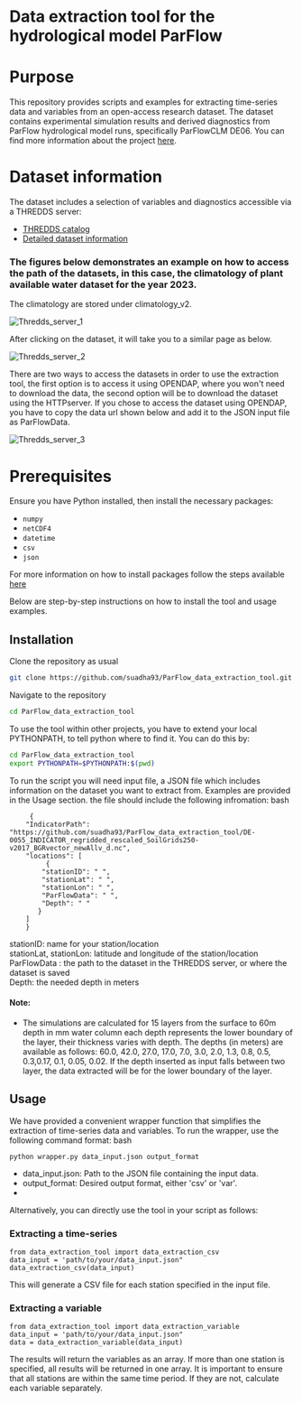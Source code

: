 # Data extraction tool for the hydrological model ParFlow

# Purpose

This repository provides scripts and examples for extracting time-series data and variables from an open-access research dataset. The dataset contains experimental simulation results and derived diagnostics from ParFlow hydrological model runs, specifically ParFlowCLM DE06. You can find more information about the project [here](https://adapter-projekt.org/).

# Dataset information

The dataset includes a selection of variables and diagnostics accessible via a THREDDS server:
- [THREDDS catalog](https://service.tereno.net/thredds/catalog/forecastnrw/products/catalog.html)
- [Detailed dataset information](https://datapub.fz-juelich.de/slts/FZJ_ParFlow_DE06_hydrologic_forecasts/index.html)


### The figures below demonstrates an example on how to access the path of the datasets, in this case, the climatology of plant available water dataset for the year 2023.

The climatology are stored under climatology_v2.
&nbsp;

![Thredds_server_1](https://github.com/suadha93/ParFlow_data_extraction_tool/assets/139210041/53b02f0f-bbef-4693-87bd-63835831364d)


After clicking on the dataset, it will take you to a similar page as below. 
&nbsp;

![Thredds_server_2](https://github.com/suadha93/ParFlow_data_extraction_tool/assets/139210041/b5aade15-2a03-4b88-b3cc-8e9b1ba52e46)

There are two ways to access the datasets in order to use the extraction tool, the first option is to access it using OPENDAP, where you won't need to download the data, the second option will be to download the dataset using the HTTPserver.
If you chose to access the dataset using OPENDAP, you have to copy the data url shown below and add it to the JSON input file as ParFlowData.
&nbsp;

![Thredds_server_3](https://github.com/suadha93/ParFlow_data_extraction_tool/assets/139210041/6084e4cc-1e48-47da-87a6-0e2c7051c7a7)


# Prerequisites

Ensure you have Python installed, then install the necessary packages:

- `numpy`
- `netCDF4`
- `datetime`
- `csv`
- `json`


For more information on how to install packages follow the steps available [here](https://packaging.python.org/en/latest/tutorials/installing-packages/)                                         

       
Below are step-by-step instructions on how to install the tool and usage examples.

## Installation

Clone the repository as usual

``` bash
git clone https://github.com/suadha93/ParFlow_data_extraction_tool.git
```
Navigate to the repository

``` bash
cd ParFlow_data_extraction_tool
```
 
To use the tool within other projects, you have to extend your local PYTHONPATH, to tell python where to find it. You can do this by:

``` bash
cd ParFlow_data_extraction_tool
export PYTHONPATH=$PYTHONPATH:$(pwd)
```

To run the script you will need input file, a JSON file which includes information on the dataset you want to extract from. Examples are provided in the Usage section.
    the file should include the following infromation:
    bash
             		
	     {
        "IndicatorPath": "https://github.com/suadha93/ParFlow_data_extraction_tool/DE-0055_INDICATOR_regridded_rescaled_SoilGrids250-v2017_BGRvector_newAllv_d.nc",
        "locations": [
             {
            "stationID": " ",
            "stationLat": " ",
            "stationLon": " ",
            "ParFlowData": " ",
            "Depth": " "
           }
        ]
	    }
    
   stationID: name for your station/location\
   stationLat, stationLon: latitude and longitude of the station/location\
   ParFlowData : the path to the dataset in the THREDDS server, or where the dataset is saved\
   Depth: the needed depth in meters 

#### Note:

- The simulations are calculated for 15 layers from the surface to 60m depth in mm water column each depth represents the lower boundary of the layer, their thickness varies with depth. The depths (in meters) are available as follows: 60.0, 42.0, 27.0, 17.0, 7.0, 3.0, 2.0, 1.3, 0.8, 0.5, 0.3,0.17, 0.1, 0.05, 0.02. If the depth inserted as input falls between two layer, the data extracted will be for the lower boundary of the layer. 


## Usage
We have provided a convenient wrapper function that simplifies the extraction of time-series data and variables. To run the wrapper, use the following command format:
bash
```
python wrapper.py data_input.json output_format
```
- data_input.json: Path to the JSON file containing the input data.
- output_format: Desired output format, either 'csv' or 'var'.
- 
Alternatively, you can directly use the tool in your script as follows:

### Extracting a time-series

 
```
from data_extraction_tool import data_extraction_csv
data_input = 'path/to/your/data_input.json"
data_extraction_csv(data_input)
```
This will generate a CSV file for each station specified in the input file.

### Extracting a variable

```
from data_extraction_tool import data_extraction_variable
data_input = 'path/to/your/data_input.json"
data = data_extraction_variable(data_input)
```
The results will return the variables as an array. If more than one station is specified, all results will be returned in one array. It is important to ensure that all stations are within the same time period. If they are not, calculate each variable separately.




